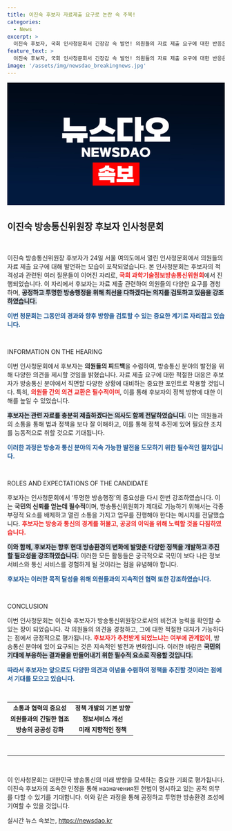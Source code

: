 ```yaml
---
title: 이진숙 후보자 자료제출 요구로 논란 속 주목!
categories:
  - News
excerpt: >
  이진숙 후보자, 국회 인사청문회서 긴장감 속 발언! 의원들의 자료 제출 요구에 대한 반응은? 정치적 파장은 과연 어떻게 펼쳐질까? 클릭하세요!
feature_text: >
  이진숙 후보자, 국회 인사청문회서 긴장감 속 발언! 의원들의 자료 제출 요구에 대한 반응은? 정치적 파장은 과연 어떻게 펼쳐질까? 클릭하세요!
image: '/assets/img/newsdao_breakingnews.jpg'
---
```


<p><img src="/assets/img/newsdao_breakingnews.jpg" alt="pcversion 속보" /></p>

<h2 data-ke-size="size26">이진숙 방송통신위원장 후보자 인사청문회</h2>

<p data-ke-size="size16">&nbsp;</p> 

<p>이진숙 방송통신위원장 후보자가 24일 서울 여의도에서 열린 인사청문회에서 의원들의 자료 제출 요구에 대해 발언하는 모습이 포착되었습니다. 본 인사청문회는 후보자의 적격성과 관련된 여러 질문들이 이어진 자리로, <b><span style="color: #ee2323;">국회 과학기술정보방송통신위원회</span></b>에서 진행되었습니다. 이 자리에서 후보자는 자료 제출 관련하여 의원들의 다양한 요구를 경청하며, <b><span style="background-color: #21538527;">공정하고 투명한 방송행정을 위해 최선을 다하겠다는 의지를 검토하고 있음을 강조하였습니다.</span></b> </p>

<p><b><span style="color: #1a5490;">이번 청문회는 그동안의 경과와 향후 방향을 검토할 수 있는 중요한 계기로 자리잡고 있습니다.</span></b> </p>

<p data-ke-size="size16">&nbsp;</p> 

<p>INFORMATION ON THE HEARING </p>

<p>이번 인사청문회에서 후보자는 <b>의원들의 피드백</b>을 수렴하여, 방송통신 분야의 발전을 위해 다양한 의견을 제시할 것임을 밝혔습니다. 자료 제출 요구에 대한 적절한 대응은 후보자가 방송통신 분야에서 직면할 다양한 상황에 대비하는 중요한 포인트로 작용할 것입니다. 특히, <b><span style="color: #ee2323;">의원들 간의 의견 교환은 필수적이며</span></b>, 이를 통해 후보자의 정책 방향에 대한 이해를 높일 수 있었습니다. </p>

<p><b><span style="background-color: #21538527;">후보자는 관련 자료를 충분히 제출하겠다는 의사도 함께 전달하였습니다.</span></b> 이는 의원들과의 소통을 통해 법과 정책을 보다 잘 이해하고, 이를 통해 정책 추진에 있어 필요한 조치를 능동적으로 취할 것으로 기대됩니다. </p>

<p><b><span style="color: #1a5490;">이러한 과정은 방송과 통신 분야의 지속 가능한 발전을 도모하기 위한 필수적인 절차입니다.</span></b></p>

<p data-ke-size="size16">&nbsp;</p> 

<p>ROLES AND EXPECTATIONS OF THE CANDIDATE </p>

<p>후보자는 인사청문회에서 ‘투명한 방송행정’의 중요성을 다시 한번 강조하였습니다. 이는 <b>국민의 신뢰를 얻는데 필수적</b>이며, 방송통신위원회가 제대로 기능하기 위해서는 각종 부정적 요소를 배제하고 열린 소통을 가지고 업무를 진행해야 한다는 메시지를 전달했습니다. <b><span style="color: #ee2323;">후보자는 방송과 통신의 경계를 허물고, 공공의 이익을 위해 노력할 것을 다짐하였습니다.</span></b></p>

<p><b><span style="background-color: #21538527;">이와 함께, 후보자는 향후 현대 방송환경의 변화에 발맞춘 다양한 정책을 개발하고 추진할 필요성을 강조하였습니다.</span></b> 이러한 모든 활동들은 궁극적으로 국민이 보다 나은 정보 서비스와 통신 서비스를 경험하게 될 것이라는 점을 유념해야 합니다. </p>

<p><b><span style="color: #1a5490;">후보자는 이러한 목적 달성을 위해 의원들과의 지속적인 협력 또한 강조하였습니다.</span></b></p>

<p data-ke-size="size16">&nbsp;</p> 

<p>CONCLUSION </p>

<p>이번 인사청문회는 이진숙 후보자가 방송통신위원장으로서의 비전과 능력을 확인할 수 있는 장이 되었습니다. 각 의원들의 의견을 경청하고, 그에 대한 적절한 대처가 가능하다는 점에서 긍정적으로 평가됩니다. <b><span style="color: #ee2323;">후보자가 추천받게 되었느냐는 여부에 관계없이</span></b>, 방송통신 분야에 있어 요구되는 것은 지속적인 발전과 변화입니다. 이러한 바람은 <b><span style="background-color: #21538527;">국민의 기대에 부응하는 결과물을 만들어내기 위한 필수적 요소로 작용할 것입니다.</span></b> </p>

<p><b><span style="color: #1a5490;">따라서 후보자는 앞으로도 다양한 의견과 이념을 수렴하여 정책을 추진할 것이라는 점에서 기대를 모으고 있습니다.</span></b></p>

<p data-ke-size="size16">&nbsp;</p> 

<table>
<tr>
<td style="text-align: center; height: 17px;"><b>소통과 협력의 중요성</b></td>
<td style="text-align: center; height: 17px;"><b>정책 개발의 기본 방향</b></td>
</tr>
<tr>
<td style="text-align: center; height: 17px;"><b>의원들과의 긴밀한 협조</b></td>
<td style="text-align: center; height: 17px;"><b>정보서비스 개선</b></td>
</tr>
<tr>
<td style="text-align: center; height: 17px;"><b>방송의 공공성 강화</b></td>
<td style="text-align: center; height: 17px;"><b>미래 지향적인 정책</b></td>
</tr>
</table>

<p data-ke-size="size16">&nbsp;</p> 

<hr /> 

<p data-ke-size="size16">&nbsp;</p> 

<p>이 인사청문회는 대한민국 방송통신의 미래 방향을 모색하는 중요한 기회로 평가됩니다. 이진숙 후보자의 조속한 인정을 통해 назначения된 헌법이 명시하고 있는 공적 의무를 다할 수 있기를 기대합니다. 이와 같은 과정을 통해 공정하고 투명한 방송환경 조성에 기여할 수 있을 것입니다.</p>
실시간 뉴스 속보는, <a href="https://newsdao.kr" rel="dofollow">https://newsdao.kr</a>


